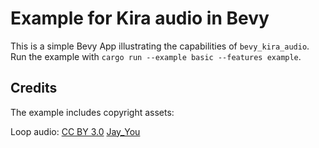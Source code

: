 # Example for Kira audio in Bevy

This is a simple Bevy App illustrating the capabilities of `bevy_kira_audio`. Run the example with `cargo run --example basic --features example`.

## Credits
The example includes copyright assets:

Loop audio: [CC BY 3.0](https://creativecommons.org/licenses/by/3.0/) [Jay_You](https://freesound.org/people/Jay_You/sounds/460432/)
